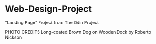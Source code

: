 # Web-Design-Project
"Landing Page" Project from The Odin Project

PHOTO CREDITS
Long-coated Brown Dog on Wooden Dock by Roberto Nickson
